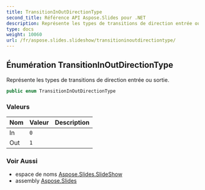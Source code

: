 ```yaml
---
title: TransitionInOutDirectionType
second_title: Référence API Aspose.Slides pour .NET
description: Représente les types de transitions de direction entrée ou sortie.
type: docs
weight: 10060
url: /fr/aspose.slides.slideshow/transitioninoutdirectiontype/
---
```


## Énumération TransitionInOutDirectionType

Représente les types de transitions de direction entrée ou sortie.

```csharp
public enum TransitionInOutDirectionType
```

### Valeurs

| Nom | Valeur | Description |
| --- | --- | --- |
| In | `0` |  |
| Out | `1` |  |

### Voir Aussi

* espace de noms [Aspose.Slides.SlideShow](../../aspose.slides.slideshow)
* assembly [Aspose.Slides](../../)

<!-- NE PAS MODIFIER : généré par xmldocmd pour Aspose.Slides.dll -->